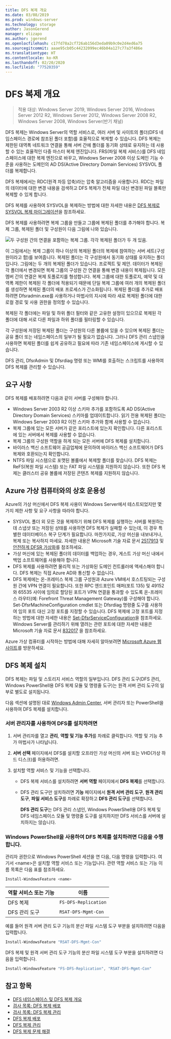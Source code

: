 ```yaml
---
title: DFS 복제 개요
ms.date: 03/08/2019
ms.prod: windows-server
ms.technology: storage
author: JasonGerend
manager: elizapo
ms.author: jgerend
ms.openlocfilehash: c17fd78a2cf726ab156d3eda09b9c0e2d4ed6a75
ms.sourcegitcommit: aaae95cb05c44232099ec46b04a127c77a3f486e
ms.translationtype: HT
ms.contentlocale: ko-KR
ms.lasthandoff: 02/20/2020
ms.locfileid: "77520359"
---
```

# <a name="dfs-replication-overview"></a>DFS 복제 개요

> 적용 대상: Windows Server 2019, Windows Server 2016, Windows Server 2012 R2, Windows Server 2012, Windows Server 2008 R2, Windows Server 2008, Windows Server(반기 채널)

DFS 복제는 Windows Server의 역할 서비스로, 여러 서버 및 사이트의 폴더(DFS 네임스페이스 경로에 참조된 폴더 포함)를 효율적으로 복제할 수 있습니다. DFS 복제는 제한된 대역폭 네트워크 연결을 통해 서버 간에 폴더를 동기화 상태로 유지하는 데 사용할 수 있는 효율적인 다중 마스터 복제 엔진입니다. FRS(파일 복제 서비스)를 DFS 네임스페이스에 대한 복제 엔진으로 바꾸고, Windows Server 2008 이상 도메인 기능 수준을 사용하는 도메인의 AD DS(Active Directory Domain Services) SYSVOL 폴더를 복제합니다.

DFS 복제에서는 RDC(원격 차등 압축)라는 압축 알고리즘을 사용합니다. RDC는 파일의 데이터에 대한 변경 내용을 검색하고 DFS 복제가 전체 파일 대신 변경된 파일 블록만 복제할 수 있게 합니다.

DFS 복제를 사용하여 SYSVOL을 복제하는 방법에 대한 자세한 내용은 [DFS 복제로 SYSVOL 복제 마이그레이션](migrate-sysvol-to-dfsr.md)을 참조하세요.

DFS 복제를 사용하려면 복제 그룹을 만들고 그룹에 복제된 폴더를 추가해야 합니다. 복제 그룹, 복제된 폴더 및 구성원이 다음 그림에 나와 있습니다.

![두 구성원 간의 연결을 포함하는 복제 그룹. 각각 복제된 폴더가 두 개 있음.](media/dfsr-overview.gif)

이 그림에서는 복제 그룹이 하나 이상의 복제된 폴더의 복제에 참여하는 서버 세트(구성원이라고 함)를 보여줍니다. 복제된 폴더는 각 구성원에서 동기화 상태를 유지하는 폴더입니다. 그림에는 두 개의 복제된 폴더가 있습니다. 프로젝트 및 제안. 데이터가 복제된 각 폴더에서 변경되면 복제 그룹의 구성원 간 연결을 통해 변경 내용이 복제됩니다. 모든 멤버 간의 연결은 복제 토폴로지를 형성합니다.
복제 그룹에 대한 토폴로지, 예약 및 대역폭 제한이 복제된 각 폴더에 적용되기 때문에 단일 복제 그룹에 여러 개의 복제된 폴더를 생성하면 복제된 폴더의 배포 프로세스가 간소화됩니다. 복제된 폴더를 추가로 배포하려면 Dfsradmin.exe를 사용하거나 마법사의 지시에 따라 새로 복제된 폴더에 대한 로컬 경로 및 사용 권한을 정의할 수 있습니다.

복제된 각 폴더에는 파일 및 하위 폴더 필터와 같은 고유한 설정이 있으므로 복제된 각 폴더에 대해 서로 다른 파일과 하위 폴더를 필터링할 수 있습니다.

각 구성원에 저장된 복제된 폴더는 구성원의 다른 볼륨에 있을 수 있으며 복제된 폴더는 공유 폴더 또는 네임스페이스의 일부가 될 필요가 없습니다. 그러나 DFS 관리 스냅인을 사용하면 복제된 폴더를 쉽게 공유하고 필요에 따라 기존 네임스페이스에 게시할 수 있습니다.

DFS 관리, DfsrAdmin 및 Dfsrdiag 명령 또는 WMI를 호출하는 스크립트를 사용하여 DFS 복제를 관리할 수 있습니다.

## <a name="requirements"></a>요구 사항

DFS 복제를 배포하려면 다음과 같이 서버를 구성해야 합니다.

- Windows Server 2003 R2 이상 스키마 추가를 포함하도록 AD DS(Active Directory Domain Services) 스키마를 업데이트합니다. 읽기 전용 복제된 폴더는 Windows Server 2003 R2 이전 스키마 추가와 함께 사용할 수 없습니다.
- 복제 그룹에 있는 모든 서버가 같은 포리스트에 있는지 확인합니다. 다른 포리스트에 있는 서버에서 복제를 사용할 수 없습니다.
- 복제 그룹의 구성원 역할을 하게 되는 모든 서버에 DFS 복제를 설치합니다.
- 바이러스 백신 소프트웨어 공급업체에 문의하여 바이러스 백신 소프트웨어가 DFS 복제와 호환되는지 확인합니다.
- NTFS 파일 시스템으로 포맷된 볼륨에서 복제할 폴더를 찾습니다. DFS 복제는 ReFS(복원 파일 시스템) 또는 FAT 파일 시스템을 지원하지 않습니다. 또한 DFS 복제는 클러스터 공유 볼륨에 저장된 콘텐츠 복제를 지원하지 않습니다.

## <a name="interoperability-with-azure-virtual-machines"></a>Azure 가상 컴퓨터와의 상호 운용성

Azure의 가상 머신에서 DFS 복제 사용이 Windows Server에서 테스트되었지만 몇 가지 제한 사항 및 요구 사항을 따라야 합니다.

- SYSVOL 폴더 외 모든 것을 복제하기 위해 DFS 복제를 실행하는 서버를 복원하는 데 스냅샷 또는 저장된 상태를 사용하면 DFS 복제가 실패할 수 있는데, 이 경우 특별한 데이터베이스 복구 단계가 필요합니다. 마찬가지로, 가상 머신을 내보내거나, 복제 또는 복사하지 마세요. 자세한 내용은 Microsoft 기술 자료 문서 [2517913](https://support.microsoft.com/kb/2517913) 및 [안전하게 DFSR 가상화](https://blogs.technet.microsoft.com/filecab/2013/04/05/safely-virtualizing-dfsr/)를 참조하세요.
- 가상 머신에 있는 복제된 폴더의 데이터를 백업하는 경우, 게스트 가상 머신 내에서 백업 소프트웨어를 사용해야 합니다.
- DFS 복제를 사용하려면 물리적 또는 가상화된 도메인 컨트롤러에 액세스해야 합니다. DFS 복제는 직접 Azure AD와 통신할 수 없습니다.
- DFS 복제에는 온-프레미스 복제 그룹 구성원과 Azure VM에서 호스트팅되는 구성원 간에 VPN 연결이 필요합니다. 또한 RPC 엔드포인트 매퍼(포트 135) 및 49152와 65535 사이에 임의로 할당된 포트가 VPN 연결을 통과할 수 있도록 온-프레미스 라우터(예: Forefront Threat Management Gateway)를 구성해야 합니다. Set-DfsrMachineConfiguration cmdlet 또는 Dfsrdiag 명령줄 도구를 사용하여 임의 포트 대신 고정 포트를 지정할 수 있습니다. DFS 복제에 고정 포트를 지정하는 방법에 대한 자세한 내용은 [Set-DfsrServiceConfiguration](https://docs.microsoft.com/powershell/module/dfsr/set-dfsrserviceconfiguration)을 참조하세요. Windows Server를 관리하기 위해 열려는 관련 포트에 대한 자세한 내용은 Microsoft 기술 자료 문서 [832017](https://support.microsoft.com/kb/832017) 을 참조하세요.

Azure 가상 컴퓨터를 시작하는 방법에 대해 자세히 알아보려면 [Microsoft Azure 웹 사이트](https://docs.microsoft.com/azure/virtual-machines/)를 방문하세요.

## <a name="installing-dfs-replication"></a>DFS 복제 설치

DFS 복제는 파일 및 스토리지 서비스 역할의 일부입니다. DFS 관리 도구(DFS 관리, Windows PowerShell용 DFS 복제 모듈 및 명령줄 도구)는 원격 서버 관리 도구의 일부로 별도로 설치됩니다.

다음 섹션에 설명된 대로 [Windows Admin Center](../../manage/windows-admin-center/understand/windows-admin-center.md), 서버 관리자 또는 PowerShell을 사용하여 DFS 복제를 설치합니다.

### <a name="to-install-dfs-by-using-server-manager"></a>서버 관리자를 사용하여 DFS를 설치하려면

1. 서버 관리자를 열고 **관리**, **역할 및 기능 추가**를 차례로 클릭합니다. 역할 및 기능 추가 마법사가 나타납니다.

2. **서버 선택** 페이지에서 DFS를 설치할 오프라인 가상 머신의 서버 또는 VHD(가상 하드 디스크)를 허용하려면.

3. 설치할 역할 서비스 및 기능을 선택합니다.

    - DFS 복제 서비스를 설치하려면 **서버 역할** 페이지에서 **DFS 복제**를 선택합니다.

    - DFS 관리 도구만 설치하려면 **기능** 페이지에서 **원격 서버 관리 도구**, **원격 관리 도구**, **파일 서비스 도구**를 차례로 확장하고 **DFS 관리 도구**를 선택합니다.

         **DFS 관리 도구**는 DFS 관리 스냅인, Windows PowerShell용 DFS 복제 및 DFS 네임스페이스 모듈 및 명령줄 도구를 설치하지만 DFS 서비스를 서버에 설치하지는 않습니다.

### <a name="to-install-dfs-replication-by-using-windows-powershell"></a>Windows PowerShell을 사용하여 DFS 복제를 설치하려면 다음을 수행합니다.

관리자 권한으로 Windows PowerShell 세션을 연 다음, 다음 명령을 입력합니다. 여기서 <name\>은 설치할 역할 서비스 또는 기능입니다. 관련 역할 서비스 또는 기능 이름 목록은 다음 표를 참조하세요.

```PowerShell
Install-WindowsFeature <name>
```

|역할 서비스 또는 기능|이름|
|---|---|
|DFS 복제|`FS-DFS-Replication`|
|DFS 관리 도구|`RSAT-DFS-Mgmt-Con`|

예를 들어 원격 서버 관리 도구 기능의 분산 파일 시스템 도구 부분을 설치하려면 다음을 입력합니다.

```PowerShell
Install-WindowsFeature "RSAT-DFS-Mgmt-Con"
```

DFS 복제 및 원격 서버 관리 도구 기능의 분산 파일 시스템 도구 부분을 설치하려면 다음을 입력합니다.

```PowerShell
Install-WindowsFeature "FS-DFS-Replication", "RSAT-DFS-Mgmt-Con"
```

## <a name="see-also"></a>참고 항목

- [DFS 네임스페이스 및 DFS 복제 개요](https://docs.microsoft.com/previous-versions/windows/it-pro/windows-server-2012-R2-and-2012/jj127250(v%3dws.11))
- [검사 목록: DFS 복제 배포](https://docs.microsoft.com/previous-versions/windows/it-pro/windows-server-2008-R2-and-2008/cc772201(v%3dws.11))
- [검사 목록: DFS 복제 관리](https://docs.microsoft.com/previous-versions/windows/it-pro/windows-server-2008-R2-and-2008/cc755035(v%3dws.11))
- [DFS 복제 배포](https://docs.microsoft.com/previous-versions/windows/it-pro/windows-server-2008-R2-and-2008/cc770925(v%3dws.11))
- [DFS 복제 관리](https://docs.microsoft.com/previous-versions/windows/it-pro/windows-server-2008-R2-and-2008/cc770925(v%3dws.11))
- [DFS 복제 문제 해결](https://docs.microsoft.com/previous-versions/windows/it-pro/windows-server-2008-R2-and-2008/cc732802(v%3dws.11))
